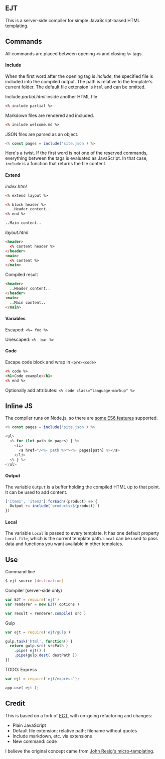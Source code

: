 ## EJT

This is a server-side compiler for simple JavaScript-based HTML templating.

## Commands

All commands are placed between opening `<%` and closing `%>` tags.

#### Include

When the first word after the opening tag is *include*, the specified file is included into the compiled output. The path is relative to the template's current folder. The default file extension is `html` and can be omitted.

Include *partial.html* inside another HTML file

```html
<% include partial %>
```

Markdown files are rendered and included.

```html
<% include welcome.md %>
```

JSON files are parsed as an object.

```js
<% const pages = include('site.json') %>
```

Here's a twist. If the first word is not one of the reserved commands, everything between the tags is evaluated as JavaScript. In that case, `include` is a function that returns the file content.

#### Extend

*index.html*

```html
<% extend layout %>

<% block header %>
  ..Header content..
<% end %>

..Main content..
```

*layout.html*

```html
<header>
  <% content header %>
</header>
<main>
  <% content %>
</main>
```

Compiled result

```html
<header>
  ..Header content..
</header>
<main>
  ..Main content..
</main>
```

#### Variables

Escaped: `<%= foo %>`

Unescaped: `<%- bar %>`

#### Code

Escape code block and wrap in `<pre><code>`

```html
<% code %>
<h1>Code example</h1>
<% end %>
```

Optionally add attributes: `<% code class="language-markup" %>`

## Inline JS

The compiler runs on Node.js, so there are [some ES6 features](https://nodejs.org/en/docs/es6/) supported.

```js
<% const pages = include('site.json') %>

<ul>
  <% for (let path in pages) { %>
    <li>
      <a href="/<%- path %>"><%- pages[path] %></a>
    </li>
  <% } %>
</ul>
```

#### Output

The variable `Output` is a buffer holding the compiled HTML up to that point. It can be used to add content.

```js
['item1', 'item2'].forEach((product) => {
  Output += include(`products/${product}`)
})
```

#### Local

The variable `Local` is passed to every template. It has one default property `Local.file`, which is the current template path. `Local` can be used to pass data and functions you want available in other templates.


## Use


Command line

```bash
$ ejt source [destination]
```

Compiler (server-side only)

```js
var EJT = require('ejt')
var renderer = new EJT( options )

var result = renderer.compile( src )
```

Gulp

```js
var ejt = require('ejt/gulp')

gulp.task('html', function() {
  return gulp.src( srcPath )
    .pipe( ejt() )
    .pipe(gulp.dest( destPath ))
})
```

TODO: Express

```js
var ejt = require('ejt/express');

app.use( ejt );
```

## Credit

This is based on a fork of [ECT](https://github.com/baryshev/ect), with on-going refactoring and changes:

- Plain JavaScript
- Default file extension; relative path; filename without quotes
- Include markdown, etc. via extensions
- New command: code

I believe the original concept came from [John Resig's micro-templating](http://ejohn.org/blog/javascript-micro-templating/).
